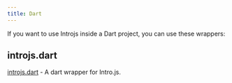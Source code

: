 ```yaml
---
title: Dart
---
```


If you want to use Introjs inside a Dart project, you can use these wrappers:

## introjs.dart
 
[introjs.dart](https://github.com/moomoohk/introjs.dart) - A dart wrapper for Intro.js.
